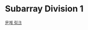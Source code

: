 # Subarray Division 1

[문제 링크](https://www.hackerrank.com/challenges/one-month-preparation-kit-the-birthday-bar/problem)
